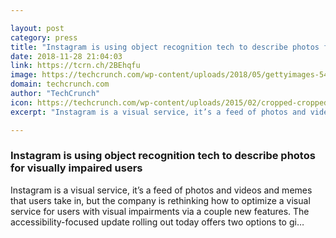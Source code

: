 ```yaml
---

layout: post
category: press
title: "Instagram is using object recognition tech to describe photos for visually impaired users"
date: 2018-11-28 21:04:03
link: https://tcrn.ch/2BEhqfu
image: https://techcrunch.com/wp-content/uploads/2018/05/gettyimages-540936038.jpg?w=601
domain: techcrunch.com
author: "TechCrunch"
icon: https://techcrunch.com/wp-content/uploads/2015/02/cropped-cropped-favicon-gradient.png?w=180
excerpt: "Instagram is a visual service, it’s a feed of photos and videos and memes that users take in, but the company is rethinking how to optimize a visual service for users with visual impairments via a couple new features. The accessibility-focused update rolling out today offers two options to gi…"

---
```


### Instagram is using object recognition tech to describe photos for visually impaired users

Instagram is a visual service, it’s a feed of photos and videos and memes that users take in, but the company is rethinking how to optimize a visual service for users with visual impairments via a couple new features. The accessibility-focused update rolling out today offers two options to gi…